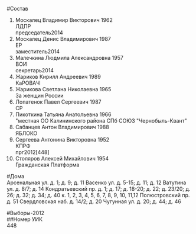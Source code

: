 #Состав  
1. Москалец Владимир Викторович 1962  
    ЛДПР  
    председатель2014  
2. Москалец Денис Владимирович 1987  
    ЕР  
    заместитель2014  
3. Малечкина Людмила Александровна 1957  
    ВОИ  
    секретарь2014  
4. Жариков Кирилл Андреевич 1989  
    КаРОВАЧ  
5. Жарикова Светлана Николаевна 1965  
    За женщин России  
6. Лопатенок Павел Сергеевич 1987  
    СР  
7. Пикоткина Татьяна Анатольевна 1966  
    "местная ОО Калининского района СПб СОЮЗ "Чернобыль-Квант"  
8. Сабанцев Антон Владимирович 1988  
    ЯБЛОКО  
9. Сергеева Антонина Викторовна 1952  
    КПРФ  
    прг2012[448]  
10. Столяров Алексей Михайлович 1954  
    Гражданская Платформа  
  
#Дома  
Арсенальная ул. д. 1; д. 9; д. 11 Васенко ул. д. 5-15; д. 11; д. 12 Ватутина ул. д. 8/7; д. 14 Кондратьевский пр. д. 1; д. 17; д. 18-20; д. 22; д. 23/20; д. 26; д. 32; д. 34; д. 40 к. 1, 2, 3, 4, 5, 6, 7, 8, 9, 10, 11,12 Полюстровский пр. д. 51 Свердловская наб. д. 14/2; д. 20 Чугунная ул. д. 20; д. 44; д. 46  
  
#Выборы-2012  
##Номер УИК  
448  

